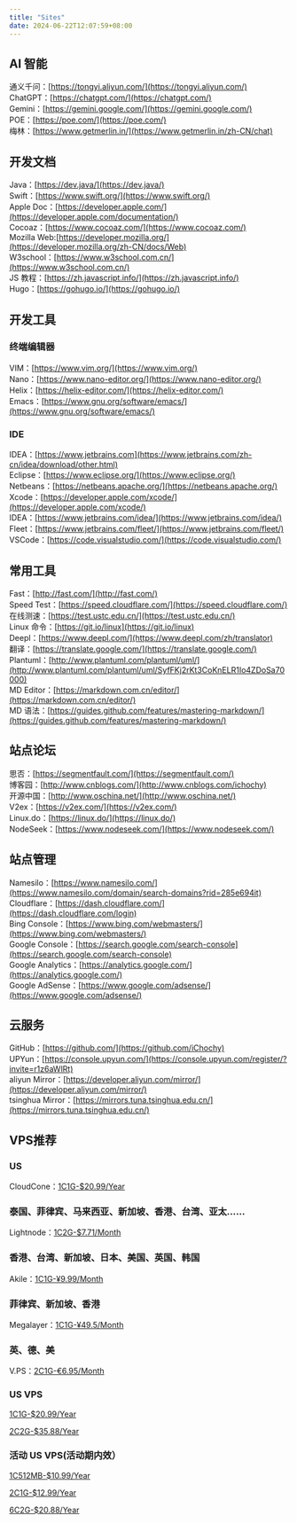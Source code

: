 ```yaml
---
title: "Sites"
date: 2024-06-22T12:07:59+08:00
---
```


## AI 智能
通义千问：[https://tongyi.aliyun.com/](https://tongyi.aliyun.com/)  
ChatGPT：[https://chatgpt.com/](https://chatgpt.com/)  
Gemini：[https://gemini.google.com/](https://gemini.google.com/)   
POE：[https://poe.com/](https://poe.com/)    
梅林：[https://www.getmerlin.in/](https://www.getmerlin.in/zh-CN/chat)  

## 开发文档
Java：[https://dev.java/](https://dev.java/)  
Swift：[https://www.swift.org/](https://www.swift.org/)  
Apple Doc：[https://developer.apple.com/](https://developer.apple.com/documentation/)  
Cocoaz：[https://www.cocoaz.com/](https://www.cocoaz.com/)  
Mozilla Web:[https://developer.mozilla.org/](https://developer.mozilla.org/zh-CN/docs/Web)  
W3school：[https://www.w3school.com.cn/](https://www.w3school.com.cn/)  
JS 教程：[https://zh.javascript.info/](https://zh.javascript.info/)  
Hugo：[https://gohugo.io/](https://gohugo.io/)   

## 开发工具
### 终端编辑器
VIM：[https://www.vim.org/](https://www.vim.org/)  
Nano：[https://www.nano-editor.org/](https://www.nano-editor.org/)  
Helix：[https://helix-editor.com/](https://helix-editor.com/)  
Emacs：[https://www.gnu.org/software/emacs/](https://www.gnu.org/software/emacs/)  

### IDE
IDEA：[https://www.jetbrains.com](https://www.jetbrains.com/zh-cn/idea/download/other.html)  
Eclipse：[https://www.eclipse.org/](https://www.eclipse.org/)  
Netbeans：[https://netbeans.apache.org/](https://netbeans.apache.org/)  
Xcode：[https://developer.apple.com/xcode/](https://developer.apple.com/xcode/)  
IDEA：[https://www.jetbrains.com/idea/](https://www.jetbrains.com/idea/)  
Fleet：[https://www.jetbrains.com/fleet/](https://www.jetbrains.com/fleet/)  
VSCode：[https://code.visualstudio.com/](https://code.visualstudio.com/)  

## 常用工具
Fast：[http://fast.com/](http://fast.com/)  
Speed Test：[https://speed.cloudflare.com/](https://speed.cloudflare.com/)  
在线测速：[https://test.ustc.edu.cn/](https://test.ustc.edu.cn/)  
Linux 命令：[https://git.io/linux](https://git.io/linux)  
Deepl：[https://www.deepl.com/](https://www.deepl.com/zh/translator)  
翻译：[https://translate.google.com/](https://translate.google.com/)  
Plantuml：[http://www.plantuml.com/plantuml/uml/](http://www.plantuml.com/plantuml/uml/SyfFKj2rKt3CoKnELR1Io4ZDoSa70000)  
MD Editor：[https://markdown.com.cn/editor/](https://markdown.com.cn/editor/)  
MD 语法：[https://guides.github.com/features/mastering-markdown/](https://guides.github.com/features/mastering-markdown/)  

## 站点论坛
思否：[https://segmentfault.com/](https://segmentfault.com/)  
博客园：[http://www.cnblogs.com/](http://www.cnblogs.com/ichochy)  
开源中国：[http://www.oschina.net/](http://www.oschina.net/)  
V2ex：[https://v2ex.com/](https://v2ex.com/)  
Linux.do：[https://linux.do/](https://linux.do/)    
NodeSeek：[https://www.nodeseek.com/](https://www.nodeseek.com/)    


## 站点管理  
Namesilo：[https://www.namesilo.com/](https://www.namesilo.com/domain/search-domains?rid=285e694it)  
Cloudflare：[https://dash.cloudflare.com/](https://dash.cloudflare.com/login)  
Bing Console：[https://www.bing.com/webmasters/](https://www.bing.com/webmasters/)   
Google Console：[https://search.google.com/search-console](https://search.google.com/search-console)  
Google Analytics：[https://analytics.google.com/](https://analytics.google.com/)  
Google AdSense：[https://www.google.com/adsense/](https://www.google.com/adsense/)    


## 云服务
GitHub：[https://github.com/](https://github.com/iChochy)  
UPYun：[https://console.upyun.com/](https://console.upyun.com/register/?invite=r1z6aWlRt)  
aliyun Mirror：[https://developer.aliyun.com/mirror/](https://developer.aliyun.com/mirror/)  
tsinghua Mirror：[https://mirrors.tuna.tsinghua.edu.cn/](https://mirrors.tuna.tsinghua.edu.cn/)  

## VPS推荐
### US
CloudCone：[1C1G-$20.99/Year](https://app.cloudcone.com.cn/vps/1/create?ref=11052&token=vps-1)

### 泰国、菲律宾、马来西亚、新加坡、香港、台湾、亚太……
Lightnode：[1C2G-$7.71/Month](https://www.lightnode.com/?inviteCode=JJI33F&promoteWay=LINK)

### 香港、台湾、新加坡、日本、美国、英国、韩国
Akile：[1C1G-¥9.99/Month](https://akile.io/register?aff_code=d73a8ecf-8cf7-43c5-b024-aa50b76ec8b5)

### 菲律宾、新加坡、香港
Megalayer：[1C1G-¥49.5/Month](https://account.megalayer.net/aff.php?aff=1678)

### 英、德、美
V.PS：[2C1G-€6.95/Month](https://vps.hosting/?affid=1504)

### US VPS
[1C1G-$20.99/Year](https://app.cloudcone.com.cn/vps/1/create?ref=11052&token=vps-1)

[2C2G-$35.88/Year](https://app.cloudcone.com.cn/vps/2/create?ref=11052&token=vps-2)

### 活动 US VPS(活动期内效）
[1C512MB-$10.99/Year](https://app.cloudcone.com.cn/vps/291/create?ref=11052&token=bf-24-ssd-vps-1)

[2C1G-$12.99/Year](https://app.cloudcone.com.cn/vps/292/create?ref=11052&token=bf-24-ssd-vps-2)  

[6C2G-$20.88/Year](https://app.cloudcone.com.cn/vps/293/create?ref=11052&token=bf-24-ssd-vps-3) 
